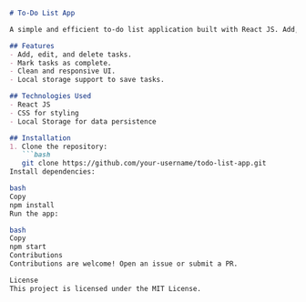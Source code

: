 ```markdown
# To-Do List App

A simple and efficient to-do list application built with React JS. Add, edit, delete, and mark tasks as complete. Features a clean and responsive design.

## Features
- Add, edit, and delete tasks.
- Mark tasks as complete.
- Clean and responsive UI.
- Local storage support to save tasks.

## Technologies Used
- React JS
- CSS for styling
- Local Storage for data persistence

## Installation
1. Clone the repository:
   ```bash
   git clone https://github.com/your-username/todo-list-app.git
Install dependencies:

bash
Copy
npm install
Run the app:

bash
Copy
npm start
Contributions
Contributions are welcome! Open an issue or submit a PR.

License
This project is licensed under the MIT License.

